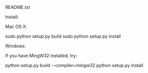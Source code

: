 README.txt

Install:

Mac OS X:

sudo python setup.py build
sudo python setup.py install


Windows:

If you have MingW32 installed, try:

python setup.py build --compiler=mingw32
python setup.py install